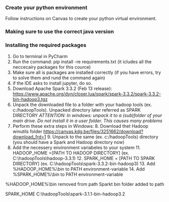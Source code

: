 ### Create your python environment
Follow instructions on Canvas to create your python virtual environment.

### Making sure to use the correct java version

### Installing the required packages
1. Go to terminal in PyCharm
2. Run the command: pip install -re requirements.txt (it icludes all the neccecairy packages for this cource)
3. Make sure all is packages are installed correctly (if you have errors, try to solve them and rund the command again)
4. if the IDE asks to install jupyter, do so.
5. Download Apache Spark 3.3.2 (Feb 13 release): https://www.apache.org/dyn/closer.lua/spark/spark-3.3.2/spark-3.3.2-bin-hadoop3.tgz
6. Unpack the downloaded file to a folder with your hadoop tools (ex. c:/hadoopTools). Unpacked directory later referred as SPARK DIRECTORY
_ATTENTION: In windows: unpack it to a (sub)folder of your main drive. Do not install it in a user folder. This causes many problems_
7. Perform these extra steps in Windows:
   8. Download thet Hadoop winutils folder https://canvas.kdg.be/files/3251662/download?download_frd=1
   9. Unpack to the same (ex. c:/hadoopTools) directory (you should have a Spark and Hadoop directory now)
10. Add the necessery environment variabeles to your system 
    11. HADOOP_HOME =[PATH TO HADOOP DIRECTORY] (ex. C:\hadoopTools\hadoop-3.3.1\)
    12. SPARK_HOME = [PATH TO SPARK DIRECTORY] (ex. C:\hadoopTools\spark-3.3.2-bin-hadoop3\)
    13. Add %HADOOP_HOME%\bin to PATH environment-variable
    14. Add %SPARK_HOME%\bin to PATH environment-variable

%HADOOP_HOME%\bin  removed from path
Sparkt bin folder added to path

SPARK_HOME C:\hadoopTools\spark-3.1.1-bin-hadoop3.2